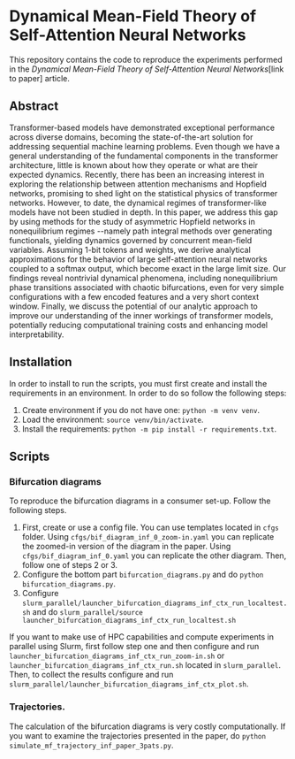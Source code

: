 # Dynamical Mean-Field Theory of Self-Attention Neural Networks

This repository contains the code to reproduce the experiments performed in the *Dynamical Mean-Field Theory of Self-Attention Neural Networks*[link to paper] article.

## Abstract

Transformer-based models have demonstrated exceptional performance across diverse domains, becoming the state-of-the-art solution for addressing sequential machine learning problems. Even though we have a general understanding  of the fundamental components in the transformer architecture, little is known about how they operate or what are their expected dynamics. Recently, there has been an increasing interest in exploring the relationship between attention mechanisms and Hopfield networks, promising to shed light on the statistical physics of transformer networks. However, to date, the dynamical regimes of transformer-like models have not been studied in depth. In this paper, we address this gap by using methods for the study of asymmetric Hopfield networks in nonequilibrium regimes --namely path integral methods over generating functionals, yielding dynamics governed by concurrent mean-field variables. Assuming 1-bit tokens and weights, we derive analytical approximations for the behavior of large self-attention neural networks coupled to a softmax output, which become exact in the large limit size. Our findings reveal nontrivial dynamical phenomena, including nonequilibrium phase transitions associated with chaotic bifurcations, even for very simple configurations with a few encoded features and a very short context window. Finally, we discuss the potential of our analytic approach to improve our understanding of the inner workings of transformer models, potentially reducing computational training costs and enhancing model interpretability.

## Installation

In order to install to run the scripts, you must first create and install the requirements in an environment. In order to do so follow the following steps:

1. Create environment if you do not have one: `python -m venv venv`.
2. Load the environment: `source venv/bin/activate`.
3. Install the requirements: `python -m pip install -r requirements.txt`.

## Scripts

### Bifurcation diagrams
To reproduce the bifurcation diagrams in a consumer set-up. Follow the following steps. 

1. First, create or use a config file. You can use templates located in `cfgs` folder. Using `cfgs/bif_diagram_inf_0_zoom-in.yaml` you can replicate the zoomed-in version of the diagram in the paper. Using  `cfgs/bif_diagram_inf_0.yaml` you can replicate the other diagram.  Then, follow one of steps 2 or 3.
2. Configure the bottom part `bifurcation_diagrams.py` and do `python bifurcation_diagrams.py`.
3. Configure `slurm_parallel/launcher_bifurcation_diagrams_inf_ctx_run_localtest.sh` and do `slurm_parallel/source launcher_bifurcation_diagrams_inf_ctx_run_localtest.sh`

If you want to make use of HPC capabilities and compute experiments in parallel using Slurm, first follow step one and then configure and run `launcher_bifurcation_diagrams_inf_ctx_run_zoom-in.sh` or `launcher_bifurcation_diagrams_inf_ctx_run.sh` located in `slurm_parallel`.
Then, to collect the results configure and run `slurm_parallel/launcher_bifurcation_diagrams_inf_ctx_plot.sh`.

### Trajectories.

The calculation of the bifurcation diagrams is very costly computationally. If you want to examine the trajectories presented in the paper, do `python simulate_mf_trajectory_inf_paper_3pats.py`.

